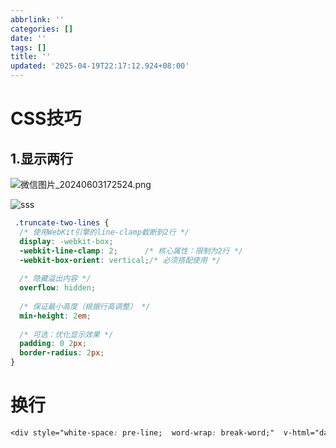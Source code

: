 ```yaml
---
abbrlink: ''
categories: []
date: ''
tags: []
title: ''
updated: '2025-04-19T22:17:12.924+08:00'
---
```

# CSS技巧

## 1.显示两行

![微信图片_20240603172524.png](https://adminyongyi.yongyi1239.top/img/2025-04/78c84b700a694afba58f140c9b826676.png)

![sss](https://adminyongyi.yongyi1239.top/img/2025-04/c979de273c4b40b68dc423948d0df6d1.png)

```css
 .truncate-two-lines {
  /* 使用WebKit引擎的line-clamp截断到2行 */
  display: -webkit-box;
  -webkit-line-clamp: 2;      /* 核心属性：限制为2行 */
  -webkit-box-orient: vertical;/* 必须搭配使用 */
  
  /* 隐藏溢出内容 */
  overflow: hidden;
  
  /* 保证最小高度（根据行高调整） */
  min-height: 2em; 
  
  /* 可选：优化显示效果 */
  padding: 0 2px;
  border-radius: 2px;
}
```


# 换行

```css
<div style="white-space: pre-line;  word-wrap: break-word;"  v-html="data.content"></div>
```
